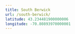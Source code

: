 ```yaml
---
title: South Berwick
url: /south-berwick/
latitude: 43.234481900000006
longitude: -70.80893970000001
---
```

